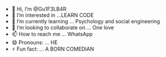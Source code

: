 - 👋 Hi, I’m @Gu1F3LB4R
- 👀 I’m interested in ...LEARN CODE
- 🌱 I’m currently learning ... Psychology and social engineering
- 💞️ I’m looking to collaborate on ... One love
- 📫 How to reach me ... WhatsApp
- 😄 Pronouns: ... HE
- ⚡ Fun fact: ... A BORN COMEDIAN

<!---
Gu1F3LB4R/Gu1F3LB4R is a ✨ special ✨ repository because its `README.md` (this file) appears on your GitHub profile.
You can click the Preview link to take a look at your changes.
--->
